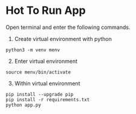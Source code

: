 # Hot To Run App
Open terminal and enter the following commands.

1. Create virtual environment with python
```
python3 -m venv menv
```

2. Enter virtual environment
```
source menv/bin/activate
```

3. Within virtual environment
```
pip install --upgrade pip
pip install -r requirements.txt
python app.py
```